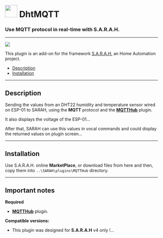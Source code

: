 # <img src="../master/www/images/espressif.png" width="40px" height="40px"/> DhtMQTT

### Use MQTT protocol in real-time with S.A.R.A.H.

***

![](../master/www/images/ScreenShot.png) 

This plugin is an add-on for the framework [S.A.R.A.H.](http://encausse.net/s-a-r-a-h) an Home Automation project.
* [Description](#description)
* [Installation](#install)


***
<a name="description"></a>
## Description

Sending the values from an DHT22 humidity and temperature sensor wired on ESP-01 to SARAH, using the **MQTT** protocol and the **[MQTTHub](https://github.com/PhilBri/SARAH-Plugin-MQTTHub-V4)** plugin. 

It also displays the voltage of the ESP-01...

After that, SARAH can use this values in vocal commands and could display the returned values on plugin screen...

***

<a name="install"></a>
## Installation

Use S.A.R.A.H. online **MarketPlace**, or download files from here and then, copy them into `..\SARAH\plugins\MQTTHub` directory.

***

<a name="important"></a>
## Important notes

**Required**

- **[MQTTHub](https://github.com/PhilBri/SARAH-Plugin-MQTTHub-V4)** plugin.

**Compatible versions:** 

- This plugin was designed for **S.A.R.A.H** v4 only !...

